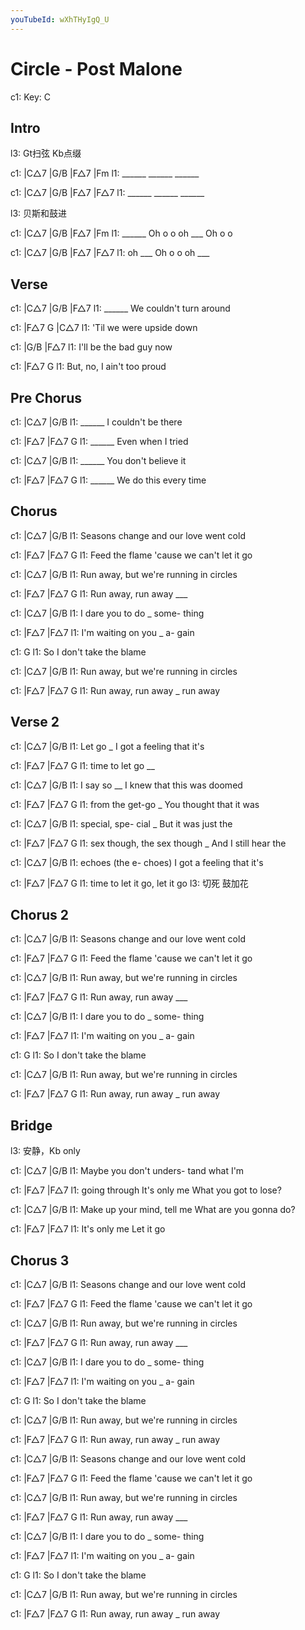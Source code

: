 ```yaml
---
youTubeId: wXhTHyIgQ_U
---
```


# Circle - Post Malone

c1: Key: C

## Intro

l3: Gt扫弦 Kb点缀

c1: |C△7   |G/B   |F△7   |Fm
l1:  ______ ______ ______

c1: |C△7   |G/B   |F△7   |F△7
l1:  ______ ______ ______

l3: 贝斯和鼓进

c1: |C△7   |G/B   |F△7   |Fm
l1:  ______ Oh o o oh ___ Oh o o

c1: |C△7   |G/B   |F△7   |F△7
l1:  oh ___ Oh o o oh ___

## Verse

c1: |C△7   |G/B                |F△7
l1:  ______    We couldn't turn around

c1: |F△7          G          |C△7
l1:  'Til we were upside down

c1: |G/B                   |F△7
l1:     I'll be the bad guy now

c1: |F△7           G
l1:     But, no, I ain't too proud

## Pre Chorus

c1: |C△7   |G/B
l1:  ______    I couldn't be there

c1: |F△7   |F△7          G
l1:  ______    Even when I tried

c1: |C△7   |G/B
l1:  ______    You don't believe it

c1: |F△7   |F△7           G
l1:  ______    We do this every time

## Chorus

c1: |C△7                      |G/B
l1:     Seasons change and our love went cold

c1: |F△7                        |F△7          G
l1:     Feed the flame 'cause we can't let it go

c1: |C△7                   |G/B
l1:     Run away, but we're running in circles

c1: |F△7             |F△7     G
l1:     Run away, run away ___

c1:              |C△7       |G/B
l1: I dare you to do _ some- thing

c1:               |F△7     |F△7
l1: I'm waiting on you _ a- gain

c1:            G
l1: So I don't take the blame

c1: |C△7                   |G/B
l1:     Run away, but we're running in circles

c1: |F△7             |F△7    G
l1:     Run away, run away _ run away

## Verse 2

c1: |C△7      |G/B
l1:  Let go _  I got a feeling that it's

c1: |F△7            |F△7   G
l1:  time to let go     __

c1:  |C△7      |G/B
l1: I say so __   I knew that this was doomed

c1: |F△7            |F△7      G
l1:  from the get-go    _ You thought that it was

c1:  |C△7          |G/B
l1:   special, spe- cial _ But it was just the

c1: |F△7                |F△7          G
l1:  sex though, the sex though _ And I still hear the

c1:  |C△7           |G/B
l1:   echoes (the e- choes) I got a feeling that it's

c1: |F△7                |F△7          G
l1:  time to let it go,  let it go
l3:                      切死         鼓加花

## Chorus 2

c1: |C△7                      |G/B
l1:     Seasons change and our love went cold

c1: |F△7                        |F△7          G
l1:     Feed the flame 'cause we can't let it go

c1: |C△7                   |G/B
l1:     Run away, but we're running in circles

c1: |F△7             |F△7     G
l1:     Run away, run away ___

c1:              |C△7       |G/B
l1: I dare you to do _ some- thing

c1:               |F△7     |F△7
l1: I'm waiting on you _ a- gain

c1:            G
l1: So I don't take the blame

c1: |C△7                   |G/B
l1:     Run away, but we're running in circles

c1: |F△7             |F△7    G
l1:     Run away, run away _ run away

## Bridge

l3: 安静，Kb only

c1: |C△7                        |G/B
l1:      Maybe you don't unders- tand what I'm

c1:              |F△7             |F△7
l1: going through    It's only me   What you got to lose?

c1: |C△7                       |G/B
l1:  Make up your mind, tell me What are you gonna do?

c1: |F△7             |F△7
l1:     It's only me     Let it go

## Chorus 3

c1: |C△7                      |G/B
l1:     Seasons change and our love went cold

c1: |F△7                        |F△7          G
l1:     Feed the flame 'cause we can't let it go

c1: |C△7                   |G/B
l1:     Run away, but we're running in circles

c1: |F△7             |F△7     G
l1:     Run away, run away ___

c1:              |C△7       |G/B
l1: I dare you to do _ some- thing

c1:               |F△7     |F△7
l1: I'm waiting on you _ a- gain

c1:            G
l1: So I don't take the blame

c1: |C△7                   |G/B
l1:     Run away, but we're running in circles

c1: |F△7             |F△7    G
l1:     Run away, run away _ run away

c1: |C△7                      |G/B
l1:     Seasons change and our love went cold

c1: |F△7                        |F△7          G
l1:     Feed the flame 'cause we can't let it go

c1: |C△7                   |G/B
l1:     Run away, but we're running in circles

c1: |F△7             |F△7     G
l1:     Run away, run away ___

c1:              |C△7       |G/B
l1: I dare you to do _ some- thing

c1:               |F△7     |F△7
l1: I'm waiting on you _ a- gain

c1:            G
l1: So I don't take the blame

c1: |C△7                   |G/B
l1:     Run away, but we're running in circles

c1: |F△7             |F△7    G
l1:     Run away, run away _ run away
